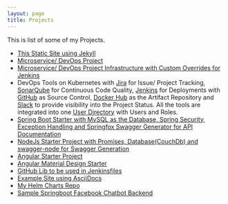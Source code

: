 ```yaml
---
layout: page
title: Projects
---
```


This is list of some of my Projects. 

- [This Static Site using Jekyll](https://github.com/welagedara/welagedara.github.io)
- [Microservice/ DevOps Project](https://github.com/welagedara/microservice)
- [Microservice/ DevOps Project Infrastructure with Custom Overrides for Jenkins](https://github.com/welagedara/microservice-infrastructure)
- DevOps Tools on Kubernetes with [Jira][jira] for Issue/ Project Tracking, [SonarQube][sonar] for Continuous Code Quality, [Jenkins][jenkins] for Deployments with [GitHub][github] as Source Control, [Docker Hub][dockerhub] as the Artifact Repository and [Slack][slack] to provide visibility into the Project Status. All the tools are integrated into one [User Directory][openldap] with Users and Roles.
- [Spring Boot Starter with MySQL as the Database, Spring Security, Exception Handling and Springfox Swagger Generator for API Documentation](https://github.com/pwelagedara/template)
- [NodeJs Starter Project with Promises, Database(CouchDb) and swagger-node for Swagger Generation](https://github.com/pwelagedara/nodejs-starter)
- [Angular Starter Project](https://github.com/pwelagedara/angular-starter)
- [Angular Material Design Starter](https://github.com/pwelagedara/angular-material-starter)
- [GitHub Lib to be used in Jenkinsfiles](https://github.com/welagedara/pipeline-github-lib)
- [Example Site using AsciiDocs](https://github.com/pwelagedara/pwelagedara.github.io)
- [My Helm Charts Repo](https://github.com/welagedara/helm)
- [Sample Springboot Facebook Chatbot Backend](https://github.com/pwelagedara/bot)

[jira]: https://www.atlassian.com/software/jira
[sonar]: https://www.sonarqube.org/
[jenkins]: https://jenkins.io/
[github]: https://github.com/
[slack]: https://slack.com/
[dockerhub]: http://dockerhub.com/
[openldap]: https://www.openldap.org/
